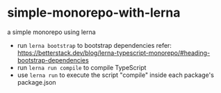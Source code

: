 # simple-monorepo-with-lerna
a simple monorepo using lerna 


- run `lerna bootstrap` to bootstrap dependencies
refer: https://betterstack.dev/blog/lerna-typescript-monorepo/#heading-bootstrap-dependencies
- run `lerna run compile` to compile TypeScript
- use `lerna run` to execute the script "compile" inside each package's package.json
